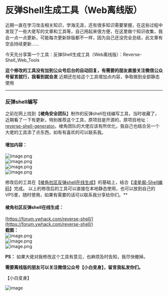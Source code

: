 # 反弹Shell生成工具（Web离线版）

近期一直在学习攻击相关知识，学海无涯，还有很多知识需要掌握，在这些过程中发现了一些大佬写的文章和工具等，自己用起来很方便，在这里做个知识收集，我会一点一点更新，可能每次更新排版都不一样，因为自己还没完全总结，此文章有空会持续更新……

今天先分享第一个工具：反弹Shell生成工具（Web离线版）：Reverse-Shell_Web_Tools

**这个修改的工具没有加到公众号后台的自动回复，有需要的朋友直接关注微信公众号留言就行，我看到就会发**
近期还在给这个工具增加点内容，争取做到全部静态使用

------

### 反弹shell编写
之前在网上找到【**棱角安全团队**】制作的反弹shell在线编写工具，当时收藏了，近期看了一下有更新，特别推荐这个工具，原项目是开源的，原项目地址：[reverse-shell-generator](https://github.com/0dayCTF/reverse-shell-generator)。棱角团队的大佬应该有所优化，我自己也结合另一个大佬的工具添了点东西，如有有喜欢的可以联系我。

#### 增加内容：
![image.png](https://cdn.nlark.com/yuque/0/2023/png/26729627/1681830298663-dd676623-4d75-45ea-b20b-a5d7c9472c72.png#averageHue=%231f1f1f&clientId=uc1088a34-34b7-4&from=paste&height=841&id=u84c02eb4&name=image.png&originHeight=1262&originWidth=2560&originalType=binary&ratio=1.5&rotation=0&showTitle=false&size=84456&status=done&style=none&taskId=udc03d970-8661-4f1c-960f-c2594847996&title=&width=1706.6666666666667)<br />![image.png](https://cdn.nlark.com/yuque/0/2023/png/26729627/1681830305970-0689dd9a-facf-49ca-add7-62d0a8133732.png#averageHue=%231e1e1e&clientId=uc1088a34-34b7-4&from=paste&height=841&id=u476e0fea&name=image.png&originHeight=1262&originWidth=2560&originalType=binary&ratio=1.5&rotation=0&showTitle=false&size=102571&status=done&style=none&taskId=u12dc0590-cd1c-42e7-8f36-9586073b678&title=&width=1706.6666666666667)<br />![image.png](https://cdn.nlark.com/yuque/0/2023/png/26729627/1681830314096-5dbafdb0-e919-40df-8615-2c9c24aa9408.png#averageHue=%231d1d1d&clientId=uc1088a34-34b7-4&from=paste&height=841&id=u9bc29b1a&name=image.png&originHeight=1262&originWidth=2560&originalType=binary&ratio=1.5&rotation=0&showTitle=false&size=93508&status=done&style=none&taskId=u4933e39e-1063-4020-ac43-d432e5c15c0&title=&width=1706.6666666666667)<br />![image.png](https://cdn.nlark.com/yuque/0/2023/png/26729627/1681830355059-6ff7ff0e-7d74-4ea2-bec5-e06217f19f1a.png#averageHue=%231d1d1d&clientId=uc1088a34-34b7-4&from=paste&height=841&id=uce936447&name=image.png&originHeight=1262&originWidth=2560&originalType=binary&ratio=1.5&rotation=0&showTitle=false&size=82598&status=done&style=none&taskId=ua97fb907-c970-4f3a-8e90-457a23f3df7&title=&width=1706.6666666666667)

修改后的工具在【[棱角社区反弹shell在线生成](https://forum.ywhack.com/reverse-shell/)】的基础上，结合【[凌星阁-Shell编码](https://sec.lintstar.top/Java-shell.html)】完成。
以上的修改后的工具可以直接在本地静态使用，也可以放到自己的VPS里，随时使用，如果有需要的话可以联系我分享给你们。**

#### 棱角社区反弹shell在线生成：
[https://forum.ywhack.com/reverse-shell/](https://forum.ywhack.com/reverse-shell/)<br />**截图：**<br />![image.png](https://cdn.nlark.com/yuque/0/2023/png/26729627/1681829938106-8965b7ca-c1f5-47d7-9d37-98d5308add2a.png#averageHue=%231f1f1f&clientId=uc1088a34-34b7-4&from=paste&height=841&id=u7308aa88&name=image.png&originHeight=1262&originWidth=2560&originalType=binary&ratio=1.5&rotation=0&showTitle=false&size=85700&status=done&style=none&taskId=ue4b67429-f83d-4785-8cd4-ecc4251fb51&title=&width=1706.6666666666667)<br />![image.png](https://cdn.nlark.com/yuque/0/2023/png/26729627/1681829957540-8f4346a3-5dab-453b-9016-a760ba7cb210.png#averageHue=%231f1e1e&clientId=uc1088a34-34b7-4&from=paste&height=841&id=udf97d1d3&name=image.png&originHeight=1262&originWidth=2560&originalType=binary&ratio=1.5&rotation=0&showTitle=false&size=104532&status=done&style=none&taskId=u19611049-8b25-4696-8c2a-e04d0635470&title=&width=1706.6666666666667)<br />![image.png](https://cdn.nlark.com/yuque/0/2023/png/26729627/1681829966218-e330bf6a-f57f-47be-b63d-08e25cc1e629.png#averageHue=%231f1e1e&clientId=uc1088a34-34b7-4&from=paste&height=841&id=u8d483fea&name=image.png&originHeight=1262&originWidth=2560&originalType=binary&ratio=1.5&rotation=0&showTitle=false&size=96201&status=done&style=none&taskId=u735215cb-905b-4944-a8c7-2fef7fed265&title=&width=1706.6666666666667)

**PS：**
如果大佬对我修改这个工具有意见，也麻烦及时告知，我尽快撤掉。

**需要离线版的朋友可以关注微信公众号【小白变身】，留言我私发你们。**

【小白变身】

![image](https://user-images.githubusercontent.com/107027804/232938244-1b0e01c6-3a74-4457-8047-42d29781ee0d.png)

